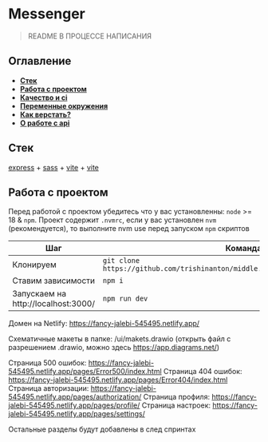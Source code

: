 # Messenger

>  README В ПРОЦЕССЕ НАПИСАНИЯ

## Оглавление

- [**Стек**](#stack)
- [**Работа с проектом**](#work_with_project)
- [**Качество и ci**](#quality)
- [**Переменные окружения**](#vars)
- [**Как верстать?**](#styles)
- [**О работе с api**](#api)

<a name="stack"></a>

## Стек

[express](https://expressjs.com/ru/) + [sass](https://sass-lang.com/) + [vite](https://vitejs.dev/) + [vite](https://handlebarsjs.com/)

<a name="work_with_project"></a>

## Работа с проектом

Перед работой с проектом убедитесь что у вас установленны: `node` >= 18 & `npm`.
Проект содержит `.nvmrc`, если у вас установлен `nvm` (рекомендуется), то выполните nvm use перед запуском `npm` скриптов

| Шаг                                   | Команда                                                                           |
|---------------------------------------|-----------------------------------------------------------------------------------|
| Клонируем                             | `git clone https://github.com/trishinanton/middle.messenger.praktikum.yandex.git` | 
| Ставим зависимости                    | `npm i`                                                                           |                                                               
| Запускаем на http://localhost:3000/   | `npm run dev`                                                                     |                                                        


Домен на Netlify: https://fancy-jalebi-545495.netlify.app/

Схематичные макеты в папке: /ui/makets.drawio (открыть файл с разрешением .drawio, можно здесь https://app.diagrams.net/)

Страница 500 ошибок: https://fancy-jalebi-545495.netlify.app/pages/Error500/index.html
Страница 404 ошибок: https://fancy-jalebi-545495.netlify.app/pages/Error404/index.html
Страница авторизации: https://fancy-jalebi-545495.netlify.app/pages/authorization/
Страница профиля: https://fancy-jalebi-545495.netlify.app/pages/profile/
Страница настроек: https://fancy-jalebi-545495.netlify.app/pages/settings/

Остальные разделы будут добавлены в след спринтах
